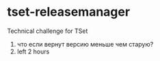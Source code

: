 # tset-releasemanager
Technical challenge for TSet

1. что если вернут версию меньше чем старую?
2. left 2 hours
